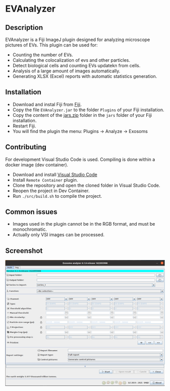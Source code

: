 # EVAnalyzer

## Description
EVAnalyzer is a Fiji ImageJ plugin designed for analyzing microscope pictures of EVs. This plugin can be used for:
*  Counting the number of EVs.
*  Calculating the colocalization of evs and other particles.
*  Detect biological cells and counting EVs updatekn from cells.
*  Analysis of a large amount of images automatically.
*  Generating XLSX (Excel) reports with automatic statistics generation.


## Installation
*  Download and instal Fiji from [Fiji](https://imagej.net/Fiji/Downloads).
*  Copy the file ```EVAnalyzer.jar``` to the folder ```Plugins``` of your Fiji installation.
*  Copy the content of the [jars.zip](https://github.com/joda01/evanalyzer/raw/master/bin/jars.zip) folder in the ```jars``` folder of your Fiji installation.
*  Restart Fiji.
*  You will find the plugin the menu: Plugins -> Analyze -> Exosoms


## Contributing
For development Visual Studio Code is used. Compiling is done within a docker image (dev container).
*  Download and install [Visual Studio Code](https://code.visualstudio.com/)
*  Install ```Remote Container``` plugin.
*  Clone the repository and open the cloned folder in Visual Studio Code.
*  Reopen the project in Dev Container.
*  Run ```./src/build.sh``` to compile the project.


## Common issues
*  Images used in the plugin cannot be in the RGB format, and must be monochromatic.
*  Actually only VSI images can be processed.

## Screenshot

![myimage-alt-tag](./doc/screenshot.png)
